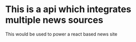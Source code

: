 # This is a api which integrates multiple news sources

This would be used to power a react based news site
